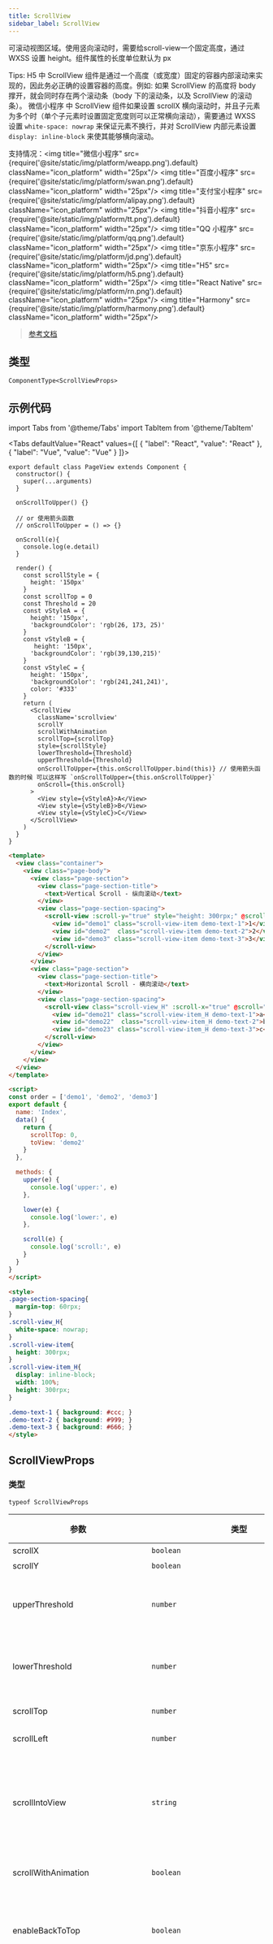 ```yaml
---
title: ScrollView
sidebar_label: ScrollView
---
```


可滚动视图区域。使用竖向滚动时，需要给scroll-view一个固定高度，通过 WXSS 设置 height。组件属性的长度单位默认为 px

Tips:
H5 中 ScrollView 组件是通过一个高度（或宽度）固定的容器内部滚动来实现的，因此务必正确的设置容器的高度。例如: 如果 ScrollView 的高度将 body 撑开，就会同时存在两个滚动条（body 下的滚动条，以及 ScrollView 的滚动条）。
微信小程序 中 ScrollView 组件如果设置 scrollX 横向滚动时，并且子元素为多个时（单个子元素时设置固定宽度则可以正常横向滚动），需要通过 WXSS 设置 `white-space: nowrap` 来保证元素不换行，并对 ScrollView 内部元素设置 `display: inline-block` 来使其能够横向滚动。

支持情况：<img title="微信小程序" src={require('@site/static/img/platform/weapp.png').default} className="icon_platform" width="25px"/> <img title="百度小程序" src={require('@site/static/img/platform/swan.png').default} className="icon_platform" width="25px"/> <img title="支付宝小程序" src={require('@site/static/img/platform/alipay.png').default} className="icon_platform" width="25px"/> <img title="抖音小程序" src={require('@site/static/img/platform/tt.png').default} className="icon_platform" width="25px"/> <img title="QQ 小程序" src={require('@site/static/img/platform/qq.png').default} className="icon_platform" width="25px"/> <img title="京东小程序" src={require('@site/static/img/platform/jd.png').default} className="icon_platform" width="25px"/> <img title="H5" src={require('@site/static/img/platform/h5.png').default} className="icon_platform" width="25px"/> <img title="React Native" src={require('@site/static/img/platform/rn.png').default} className="icon_platform" width="25px"/> <img title="Harmony" src={require('@site/static/img/platform/harmony.png').default} className="icon_platform" width="25px"/>

> [参考文档](https://developers.weixin.qq.com/miniprogram/dev/component/scroll-view.html)

## 类型

```tsx
ComponentType<ScrollViewProps>
```

## 示例代码

import Tabs from '@theme/Tabs'
import TabItem from '@theme/TabItem'

<Tabs
  defaultValue="React"
  values={[
  {
    "label": "React",
    "value": "React"
  },
  {
    "label": "Vue",
    "value": "Vue"
  }
]}>
<TabItem value="React">

```tsx
export default class PageView extends Component {
  constructor() {
    super(...arguments)
  }

  onScrollToUpper() {}

  // or 使用箭头函数
  // onScrollToUpper = () => {}

  onScroll(e){
    console.log(e.detail)
  }

  render() {
    const scrollStyle = {
      height: '150px'
    }
    const scrollTop = 0
    const Threshold = 20
    const vStyleA = {
      height: '150px',
      'backgroundColor': 'rgb(26, 173, 25)'
    }
    const vStyleB = {
       height: '150px',
      'backgroundColor': 'rgb(39,130,215)'
    }
    const vStyleC = {
      height: '150px',
      'backgroundColor': 'rgb(241,241,241)',
      color: '#333'
    }
    return (
      <ScrollView
        className='scrollview'
        scrollY
        scrollWithAnimation
        scrollTop={scrollTop}
        style={scrollStyle}
        lowerThreshold={Threshold}
        upperThreshold={Threshold}
        onScrollToUpper={this.onScrollToUpper.bind(this)} // 使用箭头函数的时候 可以这样写 `onScrollToUpper={this.onScrollToUpper}`
        onScroll={this.onScroll}
      >
        <View style={vStyleA}>A</View>
        <View style={vStyleB}>B</View>
        <View style={vStyleC}>C</View>
      </ScrollView>
    )
  }
}
```
</TabItem>
<TabItem value="Vue">

```html
<template>
  <view class="container">
    <view class="page-body">
      <view class="page-section">
        <view class="page-section-title">
          <text>Vertical Scroll - 纵向滚动</text>
        </view>
        <view class="page-section-spacing">
          <scroll-view :scroll-y="true" style="height: 300rpx;" @scrolltoupper="upper" @scrolltolower="lower" @scroll="scroll" :scroll-into-view="toView" :scroll-top="scrollTop">
            <view id="demo1" class="scroll-view-item demo-text-1">1</view>
            <view id="demo2"  class="scroll-view-item demo-text-2">2</view>
            <view id="demo3" class="scroll-view-item demo-text-3">3</view>
          </scroll-view>
        </view>
      </view>
      <view class="page-section">
        <view class="page-section-title">
          <text>Horizontal Scroll - 横向滚动</text>
        </view>
        <view class="page-section-spacing">
          <scroll-view class="scroll-view_H" :scroll-x="true" @scroll="scroll" style="width: 100%">
            <view id="demo21" class="scroll-view-item_H demo-text-1">a</view>
            <view id="demo22"  class="scroll-view-item_H demo-text-2">b</view>
            <view id="demo23" class="scroll-view-item_H demo-text-3">c</view>
          </scroll-view>
        </view>
      </view>
    </view>
  </view>
</template>

<script>
const order = ['demo1', 'demo2', 'demo3']
export default {
  name: 'Index',
  data() {
    return {
      scrollTop: 0,
      toView: 'demo2'
    }
  },

  methods: {
    upper(e) {
      console.log('upper:', e)
    },

    lower(e) {
      console.log('lower:', e)
    },

    scroll(e) {
      console.log('scroll:', e)
    }
  }
}
</script>

<style>
.page-section-spacing{
  margin-top: 60rpx;
}
.scroll-view_H{
  white-space: nowrap;
}
.scroll-view-item{
  height: 300rpx;
}
.scroll-view-item_H{
  display: inline-block;
  width: 100%;
  height: 300rpx;
}

.demo-text-1 { background: #ccc; }
.demo-text-2 { background: #999; }
.demo-text-3 { background: #666; }
</style>
```
</TabItem>
</Tabs>

## ScrollViewProps

### 类型

```tsx
typeof ScrollViewProps
```

| 参数 | 类型 | 默认值 | 必填 | 说明 |
| --- | --- | :---: | :---: | --- |
| scrollX | `boolean` | `false` | 否 | 允许横向滚动 |
| scrollY | `boolean` | `false` | 否 | 允许纵向滚动 |
| upperThreshold | `number` | `50` | 否 | 距顶部/左边多远时（单位px），触发 scrolltoupper 事件 |
| lowerThreshold | `number` | `50` | 否 | 距底部/右边多远时（单位px），触发 scrolltolower 事件 |
| scrollTop | `number` |  | 否 | 设置竖向滚动条位置 |
| scrollLeft | `number` |  | 否 | 设置横向滚动条位置 |
| scrollIntoView | `string` |  | 否 | 值应为某子元素id（id不能以数字开头）。设置哪个方向可滚动，则在哪个方向滚动到该元素 |
| scrollWithAnimation | `boolean` | `false` | 否 | 在设置滚动条位置时使用动画过渡 |
| enableBackToTop | `boolean` | `false` | 否 | iOS 点击顶部状态栏、安卓双击标题栏时，滚动条返回顶部，只支持竖向 |
| enableFlex | `boolean` | `false` | 否 | 启用 flexbox 布局。开启后，当前节点声明了 `display: flex` 就会成为 flex container，并作用于其孩子节点。 |
| scrollAnchoring | `boolean` | `false` | 否 | 开启 scroll anchoring 特性，即控制滚动位置不随内容变化而抖动，仅在 iOS 下生效，安卓下可参考 CSS `overflow-anchor` 属性。 |
| refresherEnabled | `boolean` | `false` | 否 | 开启自定义下拉刷新 |
| refresherThreshold | `number` | `45` | 否 | 设置自定义下拉刷新阈值 |
| refresherDefaultStyle | `string` | `'black'` | 否 | 设置自定义下拉刷新默认样式，支持设置 `black or white or none`， none 表示不使用默认样式 |
| refresherBackground | `string` | `'#FFF'` | 否 | 设置自定义下拉刷新区域背景颜色 |
| refresherTriggered | `boolean` | `false` | 否 | 设置当前下拉刷新状态，true 表示下拉刷新已经被触发，false 表示下拉刷新未被触发 |
| enhanced | `boolean` | `false` | 否 | 启用 scroll-view 增强特性 |
| usingSticky | `boolean` | `false` | 否 | 使 scroll-view 下的 position sticky 特性生效，否则滚动一屏后 sticky 元素会被隐藏 |
| bounces | `boolean` | `true` | 否 | iOS 下 scroll-view 边界弹性控制 (同时开启 enhanced 属性后生效) |
| showScrollbar | `boolean` | `true` | 否 | 滚动条显隐控制 (同时开启 enhanced 属性后生效) |
| pagingEnabled | `boolean` | `false` | 否 | 分页滑动效果 (同时开启 enhanced 属性后生效) |
| fastDeceleration | `boolean` | `false` | 否 | boolean	false	滑动减速速率控制 (同时开启 enhanced 属性后生效) |
| scrollAnimationDuration | `string` |  | 否 | 当 scroll-with-animation设置为 true 时，可以设置 scroll-animation-duration 来控制动画的执行时间，单位 ms。 |
| trapScroll | `string` | `false` | 否 | 纵向滚动时，当滚动到顶部或底部时，强制禁止触发页面滚动，仍然只触发 scroll-view 自身的滚动。 |
| disableLowerScroll | `string` |  | 否 | 发生滚动前，对滚动方向进行判断，当方向是顶部/左边时，如果值为 always 将始终禁止滚动，如果值为 out-of-bounds 且当前已经滚动到顶部/左边，禁止滚动。 |
| disableUpperScroll | `string` |  | 否 | 发生滚动前，对滚动方向进行判断，当方向是底部/右边时，如果值为 always 将始终禁止滚动，如果值为 out-of-bounds 且当前已经滚动到底部/右边，禁止滚动。 |
| ariaLabel | `string` |  | 否 | 无障碍访问，（属性）元素的额外描述 |
| enablePassive | `boolean` | `false` | 否 | 开启 passive 特性，能优化一定的滚动性能 |
| type | "list" or "custom" or "nested" | `'list'` | 否 | 渲染模式<br />list - 列表模式。只会渲染在屏节点，会根据直接子节点是否在屏来按需渲染，若只有一个直接子节点则性能会退化<br />custom - 自定义模式。只会渲染在屏节点，子节点可以是 sticky-section list-view grid-view 等组件<br />nested - 嵌套模式。用于处理父子 scroll-view 间的嵌套滚动，子节点可以是 nested-scroll-header nested-scroll-body 组件或自定义 refresher |
| reverse | `boolean` | `false` | 否 | 是否反向滚动。一般初始滚动位置是在顶部，反向滚动则是在底部。 |
| clip | `boolean` | `true` | 否 | 是否对溢出进行裁剪，默认开启 |
| cacheExtent | `number` |  | 否 | 指定视口外渲染区域的距离，默认情况下视口外节点不渲染。指定 cache-extent 可优化滚动体验和加载速度，但会提高内存占用且影响首屏速度，可按需启用。 |
| minDragDistance | `number` | `18` | 否 | 指定 scroll-view 触发滚动的最小拖动距离。仅在 scroll-view 和其他组件存在手势冲突时使用，可通过调整该属性使得滚动更加灵敏。 |
| padding | `[number, number, number, number]` | `[0,0,0,0]` | 否 | 长度为 4 的数组，按 top、right、bottom、left 顺序指定内边距 |
| scrollIntoViewWithinExtent | `boolean` | `false` | 否 | 只 scroll-into-view 到 cacheExtent 以内的目标节点，性能更佳 |
| scrollIntoViewAlignment | "start" or "center" or "end" or "nearest" | `'start'` | 否 | 指定 scroll-into-view 目标节点在视口内的位置。<br />start - 目标节点显示在视口开始处<br />center - 目标节点显示在视口中间<br />end - 目标节点显示在视口结束处<br />nearest - 目标节点在就近的视口边缘显示，若节点已在视口内则不触发滚动 |
| refresherTwoLevelEnabled | `boolean` | `false` | 否 | 开启下拉二级能力 |
| refresherTwoLevelTriggered | `boolean` | `false` | 否 | 设置打开/关闭二级 |
| refresherTwoLevelThreshold | `number` | `150` | 否 | 下拉二级阈值 |
| refresherTwoLevelCloseThreshold | `number` | `80` | 否 | 滑动返回时关闭二级的阈值 |
| refresherTwoLevelScrollEnabled | `boolean` | `false` | 否 | 处于二级状态时是否可滑动 |
| refresherBallisticRefreshEnabled | `boolean` | `false` | 否 | 惯性滚动是否触发下拉刷新 |
| refresherTwoLevelPinned | `boolean` | `false` | 否 | 即将打开二级时否定住 |
| onScrollToUpper | `CommonEventFunction` |  | 否 | 滚动到顶部/左边，会触发 scrolltoupper 事件 |
| onScrollToLower | `CommonEventFunction` |  | 否 | 滚动到底部/右边，会触发 scrolltolower 事件 |
| onScroll | `BaseEventOrigFunction<onScrollDetail>` |  | 否 | 滚动时触发 |
| onScrollStart | `BaseEventOrigFunction<onScrollDetail>` |  | 否 | 滚动开始事件 |
| onScrollEnd | `BaseEventOrigFunction<onScrollDetail>` |  | 否 | 滚动结束事件 |
| onRefresherPulling | `CommonEventFunction` |  | 否 | 自定义下拉刷新控件被下拉 |
| onRefresherRefresh | `CommonEventFunction` |  | 否 | 自定义下拉刷新被触发 |
| onRefresherRestore | `CommonEventFunction` |  | 否 | 自定义下拉刷新被复位 |
| onRefresherAbort | `CommonEventFunction` |  | 否 | 自定义下拉刷新被中止 |
| onRefresherWillRefresh | `CommonEventFunction` |  | 否 | 自定义下拉刷新即将触发刷新（拖动超过 refresher-threshold 时）的事件 |
| onRefresherStatusChange | `CommonEventFunction<RefresherStatusChange>` |  | 否 | 下拉刷新状态回调 |
| onDragStart | `CommonEventFunction<onDragDetail>` |  | 否 | 滑动开始事件 (同时开启 enhanced 属性后生效) |
| onDragging | `CommonEventFunction<onDragDetail>` |  | 否 | 滑动事件 (同时开启 enhanced 属性后生效) |
| onDragEnd | `CommonEventFunction<onDragDetail>` |  | 否 | 滑动结束事件 (同时开启 enhanced 属性后生效) |
| onTouchStart | `CommonEventFunction` |  | 否 | 触摸动作开始。 |
| onTouchMove | `CommonEventFunction` |  | 否 | 触摸后移动。 |
| onTouchEnd | `CommonEventFunction` |  | 否 | 触摸动作结束。 |
| onTouchCancel | `CommonEventFunction` |  | 否 | 触摸动作被打断，如来电提醒、弹窗。 |

### API 支持度

| API | 微信小程序 | 百度小程序 | 支付宝小程序 | 抖音小程序 | QQ 小程序 | 京东小程序 | H5 | React Native | Harmony |
| :---: | :---: | :---: | :---: | :---: | :---: | :---: | :---: | :---: | :---: |
| ScrollViewProps.scrollX | ✔️ | ✔️ | ✔️ | ✔️ | ✔️ | ✔️ | ✔️ | ✔️(二选一) | ✔️ |
| ScrollViewProps.scrollY | ✔️ | ✔️ | ✔️ | ✔️ | ✔️ | ✔️ | ✔️ | ✔️(二选一) | ✔️ |
| ScrollViewProps.upperThreshold | ✔️ | ✔️ | ✔️ | ✔️ | ✔️ | ✔️ | ✔️ | ✔️ |  |
| ScrollViewProps.lowerThreshold | ✔️ | ✔️ | ✔️ | ✔️ | ✔️ | ✔️ | ✔️ | ✔️ |  |
| ScrollViewProps.scrollTop | ✔️ | ✔️ | ✔️ | ✔️ | ✔️ | ✔️ | ✔️ | ✔️ |  |
| ScrollViewProps.scrollLeft | ✔️ | ✔️ | ✔️ | ✔️ | ✔️ | ✔️ | ✔️ | ✔️ |  |
| ScrollViewProps.scrollIntoView | ✔️ | ✔️ | ✔️ | ✔️ | ✔️ | ✔️ | ✔️ |  |  |
| ScrollViewProps.scrollWithAnimation | ✔️ | ✔️ | ✔️ | ✔️ | ✔️ | ✔️ | ✔️ | ✔️ |  |
| ScrollViewProps.enableBackToTop | ✔️ | ✔️ | ✔️ |  | ✔️ | ✔️ |  | ✔️ |  |
| ScrollViewProps.enableFlex | ✔️ |  |  |  |  | ✔️ |  |  |  |
| ScrollViewProps.scrollAnchoring | ✔️ |  |  |  |  |  |  |  |  |
| ScrollViewProps.refresherEnabled | ✔️ |  |  |  |  |  |  |  |  |
| ScrollViewProps.refresherThreshold | ✔️ |  |  |  |  |  |  |  |  |
| ScrollViewProps.refresherDefaultStyle | ✔️ |  |  |  |  |  |  |  |  |
| ScrollViewProps.refresherBackground | ✔️ |  |  |  |  |  |  |  |  |
| ScrollViewProps.refresherTriggered | ✔️ |  |  |  |  |  |  |  |  |
| ScrollViewProps.enhanced | ✔️ | ✔️ |  |  |  |  |  |  |  |
| ScrollViewProps.usingSticky | ✔️ |  |  |  |  |  |  |  |  |
| ScrollViewProps.bounces | ✔️ | ✔️ |  |  |  |  |  |  |  |
| ScrollViewProps.showScrollbar | ✔️ |  |  |  |  |  |  |  | ✔️ |
| ScrollViewProps.pagingEnabled | ✔️ |  |  |  |  |  |  |  |  |
| ScrollViewProps.fastDeceleration | ✔️ |  |  |  |  |  |  |  |  |
| ScrollViewProps.scrollAnimationDuration |  |  | ✔️ |  |  |  |  |  |  |
| ScrollViewProps.trapScroll |  |  | ✔️ |  |  |  |  |  |  |
| ScrollViewProps.disableLowerScroll |  |  | ✔️ |  |  |  |  |  |  |
| ScrollViewProps.disableUpperScroll |  |  | ✔️ |  |  |  |  |  |  |
| ScrollViewProps.ariaLabel |  |  |  |  | ✔️ |  |  |  |  |
| ScrollViewProps.enablePassive | ✔️ |  |  |  |  |  |  |  |  |
| ScrollViewProps.type | ✔️ |  |  |  |  |  |  |  | ✔️ |
| ScrollViewProps.reverse | ✔️ |  |  |  |  |  |  |  |  |
| ScrollViewProps.clip | ✔️ |  |  |  |  |  |  |  |  |
| ScrollViewProps.cacheExtent | ✔️ |  |  |  |  |  |  |  |  |
| ScrollViewProps.minDragDistance | ✔️ |  |  |  |  |  |  |  |  |
| ScrollViewProps.padding | ✔️ |  |  |  |  |  |  |  |  |
| ScrollViewProps.scrollIntoViewWithinExtent | ✔️ |  |  |  |  |  |  |  |  |
| ScrollViewProps.scrollIntoViewAlignment | ✔️ |  |  |  |  |  | ✔️ |  |  |
| ScrollViewProps.refresherTwoLevelEnabled | ✔️ |  |  |  |  |  |  |  |  |
| ScrollViewProps.refresherTwoLevelTriggered | ✔️ |  |  |  |  |  |  |  |  |
| ScrollViewProps.refresherTwoLevelThreshold | ✔️ |  |  |  |  |  |  |  |  |
| ScrollViewProps.refresherTwoLevelCloseThreshold | ✔️ |  |  |  |  |  |  |  |  |
| ScrollViewProps.refresherTwoLevelScrollEnabled | ✔️ |  |  |  |  |  |  |  |  |
| ScrollViewProps.refresherBallisticRefreshEnabled | ✔️ |  |  |  |  |  |  |  |  |
| ScrollViewProps.refresherTwoLevelPinned | ✔️ |  |  |  |  |  |  |  |  |
| ScrollViewProps.onScrollToUpper | ✔️ | ✔️ | ✔️ | ✔️ | ✔️ | ✔️ | ✔️ | ✔️ |  |
| ScrollViewProps.onScrollToLower | ✔️ | ✔️ | ✔️ | ✔️ | ✔️ | ✔️ | ✔️ | ✔️ |  |
| ScrollViewProps.onScroll | ✔️ | ✔️ | ✔️ | ✔️ | ✔️ | ✔️ | ✔️ | ✔️ | ✔️ |
| ScrollViewProps.onScrollStart | ✔️ |  |  |  |  |  |  |  |  |
| ScrollViewProps.onScrollEnd | ✔️ |  |  |  |  |  |  |  |  |
| ScrollViewProps.onRefresherPulling | ✔️ |  |  |  |  |  |  |  |  |
| ScrollViewProps.onRefresherRefresh | ✔️ |  |  |  |  |  |  |  |  |
| ScrollViewProps.onRefresherRestore | ✔️ |  |  |  |  |  |  |  |  |
| ScrollViewProps.onRefresherAbort | ✔️ |  |  |  |  |  |  |  |  |
| ScrollViewProps.onRefresherWillRefresh | ✔️ |  |  |  |  |  |  |  |  |
| ScrollViewProps.onRefresherStatusChange | ✔️ |  |  |  |  |  |  |  |  |
| ScrollViewProps.onDragStart | ✔️ |  |  |  |  |  |  |  |  |
| ScrollViewProps.onDragging | ✔️ |  |  |  |  |  |  |  |  |
| ScrollViewProps.onDragEnd | ✔️ |  |  |  |  |  |  |  |  |
| ScrollViewProps.onTouchStart |  |  | ✔️ |  |  |  |  |  |  |
| ScrollViewProps.onTouchMove |  |  | ✔️ |  |  |  |  |  |  |
| ScrollViewProps.onTouchEnd |  |  | ✔️ |  |  |  |  |  |  |
| ScrollViewProps.onTouchCancel |  |  | ✔️ |  |  |  |  |  |  |

| 参数 | 类型 |
| --- | --- |
| RefreshStatus | `typeof RefreshStatus` |

### onScrollDetail

| 参数 | 类型 | 必填 | 说明 |
| --- | --- | :---: | --- |
| scrollLeft | `number` | 是 | 横向滚动条位置 |
| scrollTop | `number` | 是 | 竖向滚动条位置 |
| scrollHeight | `number` | 是 | 滚动条高度 |
| scrollWidth | `number` | 是 | 滚动条宽度 |
| deltaX | `number` | 是 |  |
| deltaY | `number` | 是 |  |
| isDrag | `boolean` | 否 |  |

### onDragDetail

| 参数 | 类型 | 说明 |
| --- | --- | --- |
| scrollLeft | `number` | 横向滚动条位置 |
| scrollTop | `number` | 竖向滚动条位置 |
| velocity | `number` | 滚动速度 |

### RefresherStatusChange

| 参数 | 类型 |
| --- | --- |
| status | `RefreshStatus` |
| dy | `number` |
